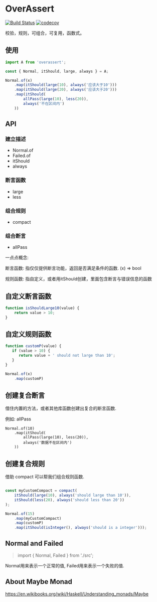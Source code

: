 # OverAssert

[![Build Status](https://travis-ci.com/Qquanwei/OverAssert.svg?token=ywJP6ZbPxtsNYQ2GidVL&branch=master)](https://travis-ci.com/Qquanwei/OverAssert)
[![codecov](https://codecov.io/gh/Qquanwei/OverAssert/branch/master/graph/badge.svg?token=oJbeN3S4cq)](https://codecov.io/gh/Qquanwei/OverAssert)

校验，规则，可组合，可复用，函数式。


## 使用
```javascript
import A from 'overassert';

const { Normal, itShould, large, always } = A;

Normal.of(x)
    .map(itShould(large(10), always('应该大于10')))
    .map(itShould(large(20), always('应该大于20')))
    .map(itShould(
        allPass(large(10), less(20)),
        always('不在区间内')
    ))
```

## API

### 建立描述

* Normal.of
* Failed.of
* itShould
* always

### 断言函数

* large
* less

### 组合规则

* compact


### 组合断言

* allPass


一点点概念:

断言函数: 指仅仅提供断言功能，返回是否满足条件的函数. (x) => bool

规则函数: 指自定义，或者用itShould创建，里面包含断言与错误信息的函数

## 自定义断言函数

```javascript
function isShouldLarge10(value) {
    return value > 10;
}
```

## 自定义规则函数

```javascript
function customP(value) {
   if (value > 10) {
      return value + ' should not large than 10';
   }
}

Normal.of(x)
    .map(customP)
```


## 创建复合断言

借住内置的方法，或者其他库函数创建出复合的断言函数.

例如: allPass
```
Normal.of(10)
    .map(itShould(
        allPass(large(10), less(20)),
        always('数据不在区间内')
    ))
```

## 创建复合规则

借助 compact 可以帮我们组合规则函数.

```javascript

const myCustomCompact = compact(
    itShould(large(10), always('should large than 10')),
    itShould(less(20), always('should less than 20'))
);

Normal.of(15)
    .map(myCustomCompact)
    .map(customP)
    .map(itShould(isInteger(), always('should is a integer')));
```




## Normal and Failed

> import { Normal, Failed } from './src';

Normal用来表示一个正常的值, Failed用来表示一个失败的值.

## About Maybe Monad
https://en.wikibooks.org/wiki/Haskell/Understanding_monads/Maybe
